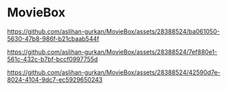 # MovieBox

https://github.com/aslihan-gurkan/MovieBox/assets/28388524/ba061050-5630-47b8-986f-b21cbaab544f


https://github.com/aslihan-gurkan/MovieBox/assets/28388524/7ef880e1-561c-432c-b7bf-bccf0997755d


https://github.com/aslihan-gurkan/MovieBox/assets/28388524/42590d7e-8024-4104-9dc7-ec5929650243

